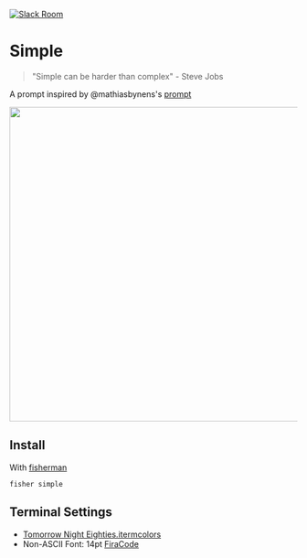 [![Slack Room][slack-badge]][slack-link]

# Simple

> "Simple can be harder than complex" - Steve Jobs

A prompt inspired by @mathiasbynens's [prompt]

<img src="https://cloud.githubusercontent.com/assets/1587053/14232267/44241d32-f9df-11e5-86ed-9c96befba0f3.png" width="550"/>

## Install

With [fisherman]

```fish
fisher simple
```

## Terminal Settings

+ [Tomorrow Night Eighties.itermcolors]
+ Non-ASCII Font: 14pt [FiraCode]

[slack-link]: https://fisherman-wharf.herokuapp.com/
[slack-badge]: https://img.shields.io/badge/slack-join%20the%20chat-00B9FF.svg?style=flat-square

[fisherman]: https://github.com/fisherman/fisherman
[prompt]: https://github.com/mathiasbynens/dotfiles/blob/master/.bash_prompt

[FiraCode]: https://github.com/tonsky/FiraCode
[Tomorrow Night Eighties.itermcolors]: https://github.com/sotayamashita/simple/blob/master/Tomorrow%20Night%20Eighties.itermcolors
